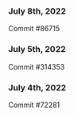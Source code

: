 ### July 8th, 2022

Commit #86715

### July 5th, 2022

Commit #314353


### July 4th, 2022

Commit #72281
